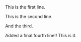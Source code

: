 This is the first line.

This is the second line.

And the third.

Added a final fourth line!! This is it.

